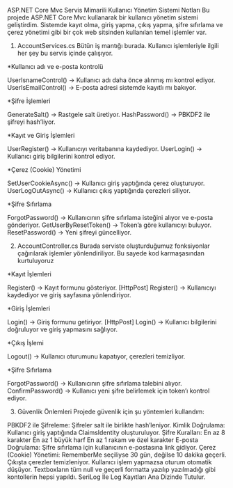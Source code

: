 ASP.NET Core Mvc Servis Mimarili Kullanıcı Yönetim Sistemi Notları
Bu projede ASP.NET Core Mvc kullanarak bir kullanıcı yönetim sistemi geliştirdim. Sistemde kayıt olma, giriş yapma, çıkış yapma, şifre sıfırlama ve çerez yönetimi gibi bir çok web sitsinden kullanılan temel işlemler var.

1. AccountServices.cs
Bütün iş mantığı burada. Kullanıcı işlemleriyle ilgili her şey bu servis içinde çalışıyor.

*Kullanıcı adı ve e-posta kontrolü

UserIsnameControl() → Kullanıcı adı daha önce alınmış mı kontrol ediyor.
UserIsEmailControl() → E-posta adresi sistemde kayıtlı mı bakıyor.

*Şifre İşlemleri

GenerateSalt() → Rastgele salt üretiyor.
HashPassword() → PBKDF2 ile şifreyi hash’liyor.

*Kayıt ve Giriş İşlemleri

UserRegister() → Kullanıcıyı veritabanına kaydediyor.
UserLogin() → Kullanıcı giriş bilgilerini kontrol ediyor.

*Çerez (Cookie) Yönetimi

SetUserCookieAsync() → Kullanıcı giriş yaptığında çerez oluşturuyor.
UserLogOutAsync() → Kullanıcı çıkış yaptığında çerezleri siliyor.

*Şifre Sıfırlama

ForgotPassword() → Kullanıcının şifre sıfırlama isteğini alıyor ve e-posta gönderiyor.
GetUserByResetToken() → Token’a göre kullanıcıyı buluyor.
ResetPassword() → Yeni şifreyi güncelliyor.

2. AccountController.cs
Burada serviste oluşturduğumuz fonksiyonlar çağırılarak işlemler yönlendiriliyor. Bu sayede kod karmaşasından kurtuluyoruz

*Kayıt İşlemleri

Register() → Kayıt formunu gösteriyor.
[HttpPost] Register() → Kullanıcıyı kaydediyor ve giriş sayfasına yönlendiriyor.

*Giriş İşlemleri

Login() → Giriş formunu getiriyor.
[HttpPost] Login() → Kullanıcı bilgilerini doğruluyor ve giriş yapmasını sağlıyor.

*Çıkış İşlemi

Logout() → Kullanıcı oturumunu kapatıyor, çerezleri temizliyor.

*Şifre Sıfırlama

ForgotPassword() → Kullanıcının şifre sıfırlama talebini alıyor.
ConfirmPassword() → Kullanıcı yeni şifre belirlemek için token’ı kontrol ediyor.

3. Güvenlik Önlemleri
Projede güvenlik için şu yöntemleri kullandım:

PBKDF2 ile Şifreleme: Şifreler salt ile birlikte hash’leniyor.
Kimlik Doğrulama: Kullanıcı giriş yaptığında ClaimsIdentity oluşturuluyor.
Şifre Kuralları:
En az 8 karakter
En az 1 büyük harf
En az 1 rakam ve özel karakter
E-posta Doğrulama: Şifre sıfırlama için kullanıcının e-postasına link gidiyor.
Çerez (Cookie) Yönetimi:
RememberMe seçiliyse 30 gün, değilse 10 dakika geçerli.
Çıkışta çerezler temizleniyor.
Kullanıcı işlem yapmazsa oturum otomatik düşüyor.
Textboxların tüm null ve geçerli formatta yazılıp yazılmadığı gibi kontollerin hepsi yapıldı.
SeriLog İle Log Kayıtları Ana Dizinde Tutulur.
